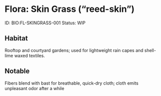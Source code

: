 # Flora: Skin Grass (“reed-skin”)
ID: BIO:FL-SKINGRASS-001
Status: WIP

## Habitat
Rooftop and courtyard gardens; used for lightweight rain capes and shell-lime waxed textiles.

## Notable
Fibers blend with bast for breathable, quick-dry cloth; cloth emits unpleasant odor after a while